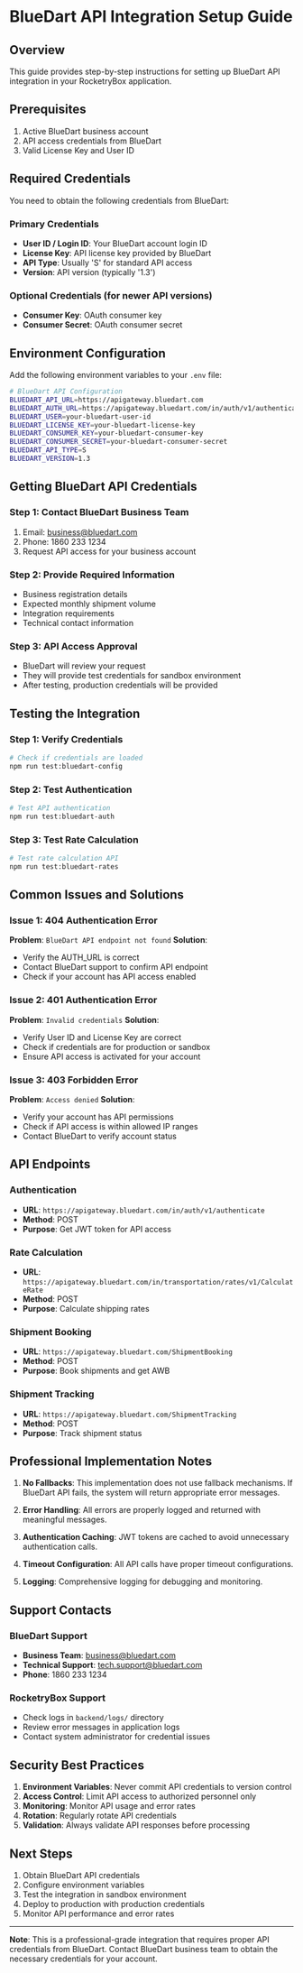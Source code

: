 # BlueDart API Integration Setup Guide

## Overview
This guide provides step-by-step instructions for setting up BlueDart API integration in your RocketryBox application.

## Prerequisites
1. Active BlueDart business account
2. API access credentials from BlueDart
3. Valid License Key and User ID

## Required Credentials

You need to obtain the following credentials from BlueDart:

### Primary Credentials
- **User ID / Login ID**: Your BlueDart account login ID
- **License Key**: API license key provided by BlueDart
- **API Type**: Usually 'S' for standard API access
- **Version**: API version (typically '1.3')

### Optional Credentials (for newer API versions)
- **Consumer Key**: OAuth consumer key
- **Consumer Secret**: OAuth consumer secret

## Environment Configuration

Add the following environment variables to your `.env` file:

```bash
# BlueDart API Configuration
BLUEDART_API_URL=https://apigateway.bluedart.com
BLUEDART_AUTH_URL=https://apigateway.bluedart.com/in/auth/v1/authenticate
BLUEDART_USER=your-bluedart-user-id
BLUEDART_LICENSE_KEY=your-bluedart-license-key
BLUEDART_CONSUMER_KEY=your-bluedart-consumer-key
BLUEDART_CONSUMER_SECRET=your-bluedart-consumer-secret
BLUEDART_API_TYPE=S
BLUEDART_VERSION=1.3
```

## Getting BlueDart API Credentials

### Step 1: Contact BlueDart Business Team
1. Email: business@bluedart.com
2. Phone: 1860 233 1234
3. Request API access for your business account

### Step 2: Provide Required Information
- Business registration details
- Expected monthly shipment volume
- Integration requirements
- Technical contact information

### Step 3: API Access Approval
- BlueDart will review your request
- They will provide test credentials for sandbox environment
- After testing, production credentials will be provided

## Testing the Integration

### Step 1: Verify Credentials
```bash
# Check if credentials are loaded
npm run test:bluedart-config
```

### Step 2: Test Authentication
```bash
# Test API authentication
npm run test:bluedart-auth
```

### Step 3: Test Rate Calculation
```bash
# Test rate calculation API
npm run test:bluedart-rates
```

## Common Issues and Solutions

### Issue 1: 404 Authentication Error
**Problem**: `BlueDart API endpoint not found`
**Solution**: 
- Verify the AUTH_URL is correct
- Contact BlueDart support to confirm API endpoint
- Check if your account has API access enabled

### Issue 2: 401 Authentication Error
**Problem**: `Invalid credentials`
**Solution**:
- Verify User ID and License Key are correct
- Check if credentials are for production or sandbox
- Ensure API access is activated for your account

### Issue 3: 403 Forbidden Error
**Problem**: `Access denied`
**Solution**:
- Verify your account has API permissions
- Check if API access is within allowed IP ranges
- Contact BlueDart to verify account status

## API Endpoints

### Authentication
- **URL**: `https://apigateway.bluedart.com/in/auth/v1/authenticate`
- **Method**: POST
- **Purpose**: Get JWT token for API access

### Rate Calculation
- **URL**: `https://apigateway.bluedart.com/in/transportation/rates/v1/CalculateRate`
- **Method**: POST
- **Purpose**: Calculate shipping rates

### Shipment Booking
- **URL**: `https://apigateway.bluedart.com/ShipmentBooking`
- **Method**: POST
- **Purpose**: Book shipments and get AWB

### Shipment Tracking
- **URL**: `https://apigateway.bluedart.com/ShipmentTracking`
- **Method**: POST
- **Purpose**: Track shipment status

## Professional Implementation Notes

1. **No Fallbacks**: This implementation does not use fallback mechanisms. If BlueDart API fails, the system will return appropriate error messages.

2. **Error Handling**: All errors are properly logged and returned with meaningful messages.

3. **Authentication Caching**: JWT tokens are cached to avoid unnecessary authentication calls.

4. **Timeout Configuration**: All API calls have proper timeout configurations.

5. **Logging**: Comprehensive logging for debugging and monitoring.

## Support Contacts

### BlueDart Support
- **Business Team**: business@bluedart.com
- **Technical Support**: tech.support@bluedart.com
- **Phone**: 1860 233 1234

### RocketryBox Support
- Check logs in `backend/logs/` directory
- Review error messages in application logs
- Contact system administrator for credential issues

## Security Best Practices

1. **Environment Variables**: Never commit API credentials to version control
2. **Access Control**: Limit API access to authorized personnel only
3. **Monitoring**: Monitor API usage and error rates
4. **Rotation**: Regularly rotate API credentials
5. **Validation**: Always validate API responses before processing

## Next Steps

1. Obtain BlueDart API credentials
2. Configure environment variables
3. Test the integration in sandbox environment
4. Deploy to production with production credentials
5. Monitor API performance and error rates

---

**Note**: This is a professional-grade integration that requires proper API credentials from BlueDart. Contact BlueDart business team to obtain the necessary credentials for your account. 